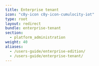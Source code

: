 ```yaml
---
title: Enterprise tenant
icon: "c8y-icon c8y-icon-cumulocity-iot"
type: root
layout: redirect
bundle: enterprise-tenant
section: 
  - platform_administration
weight: 40
aliases:
  - /users-guide/enterprise-edition/
  - /users-guide/enterprise-tenant/
---
```

